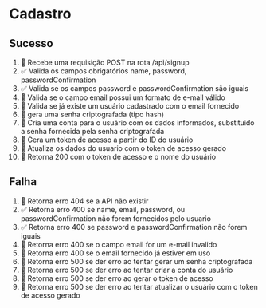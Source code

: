# Cadastro

## Sucesso

1. 🔲 Recebe uma requisição POST na rota /api/signup
2. ✅ Valida os campos obrigatórios name, password, passwordConfirmation
3. ✅ Valida se os campos password e passwordConfirmation são iguais
4. 🔲 Valida se o campo email possui um formato de e-mail válido
5. 🔲 Valida se já existe um usuário cadastrado com o email fornecido
6. 🔲 gera uma senha criptografada (tipo hash)
7. 🔲 Cria uma conta para o usuário com os dados informados, substituido a senha fornecida pela senha criptografada
8. 🔲 Gera um token de acesso a partir do ID do usuário
9. 🔲 Atualiza os dados do usuario com o token de acesso gerado
10. 🔲 Retorna 200 com o token de acesso e o nome do usuário

## Falha

1. 🔲 Retorna erro 404 se a API não existir
2. ✅ Retorna erro 400 se name, email, password, ou passwordConfirmation não forem fornecidos pelo usuario
3. ✅ Retorna erro 400 se password e passwordConfirmation não forem iguais
4. 🔲 Retorna erro 400 se o campo email for um e-mail invalido
5. 🔲 Retorna erro 400 se o email fornecido já estiver em uso
6. 🔲 Retorna erro 500 se der erro ao tentar gerar um senha criptografada
7. 🔲 Retorna erro 500 se der erro ao tentar criar a conta do usuário
8. 🔲 Retorna erro 500 se der erro ao gerar o token de acesso
9. 🔲 Retorna erro 500 se der erro ao tentar atualizar o usuário com o token de acesso gerado